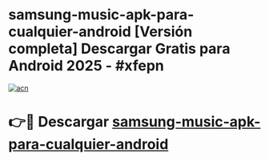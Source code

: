 # samsung-music-apk-para-cualquier-android  [Versión completa] Descargar Gratis para Android 2025 - #xfepn

[![acn](https://github.com/user-attachments/assets/0f9c940e-d8b0-45ae-aac7-cd30a18b3e1c)](https://apps.freeplayer.one?title=samsung-music-apk-para-cualquier-android&ref=9F)

# 👉🔴 Descargar [samsung-music-apk-para-cualquier-android](https://apps.freeplayer.one?title=samsung-music-apk-para-cualquier-android&ref=9F)